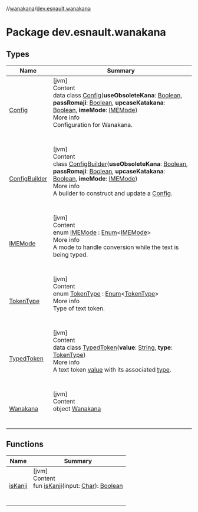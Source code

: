 //[wanakana](../index.md)/[dev.esnault.wanakana](index.md)



# Package dev.esnault.wanakana  


## Types  
  
|  Name|  Summary| 
|---|---|
| <a name="dev.esnault.wanakana/Config///PointingToDeclaration/"></a>[Config](-config/index.md)| <a name="dev.esnault.wanakana/Config///PointingToDeclaration/"></a>[jvm]  <br>Content  <br>data class [Config](-config/index.md)(**useObsoleteKana**: [Boolean](https://kotlinlang.org/api/latest/jvm/stdlib/kotlin/-boolean/index.html), **passRomaji**: [Boolean](https://kotlinlang.org/api/latest/jvm/stdlib/kotlin/-boolean/index.html), **upcaseKatakana**: [Boolean](https://kotlinlang.org/api/latest/jvm/stdlib/kotlin/-boolean/index.html), **imeMode**: [IMEMode](-i-m-e-mode/index.md))  <br>More info  <br>Configuration for Wanakana.  <br><br><br>
| <a name="dev.esnault.wanakana/ConfigBuilder///PointingToDeclaration/"></a>[ConfigBuilder](-config-builder/index.md)| <a name="dev.esnault.wanakana/ConfigBuilder///PointingToDeclaration/"></a>[jvm]  <br>Content  <br>class [ConfigBuilder](-config-builder/index.md)(**useObsoleteKana**: [Boolean](https://kotlinlang.org/api/latest/jvm/stdlib/kotlin/-boolean/index.html), **passRomaji**: [Boolean](https://kotlinlang.org/api/latest/jvm/stdlib/kotlin/-boolean/index.html), **upcaseKatakana**: [Boolean](https://kotlinlang.org/api/latest/jvm/stdlib/kotlin/-boolean/index.html), **imeMode**: [IMEMode](-i-m-e-mode/index.md))  <br>More info  <br>A builder to construct and update a [Config](-config/index.md).  <br><br><br>
| <a name="dev.esnault.wanakana/IMEMode///PointingToDeclaration/"></a>[IMEMode](-i-m-e-mode/index.md)| <a name="dev.esnault.wanakana/IMEMode///PointingToDeclaration/"></a>[jvm]  <br>Content  <br>enum [IMEMode](-i-m-e-mode/index.md) : [Enum](https://kotlinlang.org/api/latest/jvm/stdlib/kotlin/-enum/index.html)<[IMEMode](-i-m-e-mode/index.md)>   <br>More info  <br>A mode to handle conversion while the text is being typed.  <br><br><br>
| <a name="dev.esnault.wanakana/TokenType///PointingToDeclaration/"></a>[TokenType](-token-type/index.md)| <a name="dev.esnault.wanakana/TokenType///PointingToDeclaration/"></a>[jvm]  <br>Content  <br>enum [TokenType](-token-type/index.md) : [Enum](https://kotlinlang.org/api/latest/jvm/stdlib/kotlin/-enum/index.html)<[TokenType](-token-type/index.md)>   <br>More info  <br>Type of text token.  <br><br><br>
| <a name="dev.esnault.wanakana/TypedToken///PointingToDeclaration/"></a>[TypedToken](-typed-token/index.md)| <a name="dev.esnault.wanakana/TypedToken///PointingToDeclaration/"></a>[jvm]  <br>Content  <br>data class [TypedToken](-typed-token/index.md)(**value**: [String](https://kotlinlang.org/api/latest/jvm/stdlib/kotlin/-string/index.html), **type**: [TokenType](-token-type/index.md))  <br>More info  <br>A text token [value](-typed-token/value.md) with its associated [type](-typed-token/type.md).  <br><br><br>
| <a name="dev.esnault.wanakana/Wanakana///PointingToDeclaration/"></a>[Wanakana](-wanakana/index.md)| <a name="dev.esnault.wanakana/Wanakana///PointingToDeclaration/"></a>[jvm]  <br>Content  <br>object [Wanakana](-wanakana/index.md)  <br><br><br>


## Functions  
  
|  Name|  Summary| 
|---|---|
| <a name="dev.esnault.wanakana//isKanji/#kotlin.Char/PointingToDeclaration/"></a>[isKanji](is-kanji.md)| <a name="dev.esnault.wanakana//isKanji/#kotlin.Char/PointingToDeclaration/"></a>[jvm]  <br>Content  <br>fun [isKanji](is-kanji.md)(input: [Char](https://kotlinlang.org/api/latest/jvm/stdlib/kotlin/-char/index.html)): [Boolean](https://kotlinlang.org/api/latest/jvm/stdlib/kotlin/-boolean/index.html)  <br><br><br>

